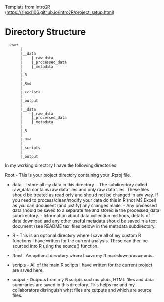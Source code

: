 Template from Intro2R (https://alexd106.github.io/intro2R/project_setup.html)

# Directory Structure
      Root 
           |
           |__data
           |    |_raw_data
           |    |_processed_data
           |    |_metadata
           |
           |_R
           |
           |_Rmd
           |
           |_scripts
           |
           |_output
           |
           |__data
           |    |_raw_data
           |    |_processed_data
           |    |_metadata
           |
           |_R
           |
           |_Rmd
           |
           |_scripts
           |
           |_output

In my working directory I have the following directories:

Root - This is your project directory containing your .Rproj file.
  - data - I store all my data in this directory.
        - The subdirectory called raw_data contains raw data files and only raw data files. These files should be treated as read only and should not be changed in any way. If you need to process/clean/modify your data do this in R (not MS Excel) as you can document (and justify) any changes made.
        - Any processed data should be saved to a separate file and stored in the processed_data subdirectory.
        - Information about data collection methods, details of data download and any other useful metadata should be saved in a text document (see README text files below) in the metadata subdirectory.

- R - This is an optional directory where I save all of my custom R functions I have written for the current analysis. These can then be sourced into R using the source() function.

- Rmd - An optional directory where I save my R markdown documents.

- scripts - All of the main R scripts I have written for the current project are saved here.

- output - Outputs from my R scripts such as plots, HTML files and data summaries are saved in this directory. This helps me and my collaborators distinguish what files are outputs and which are source files.
